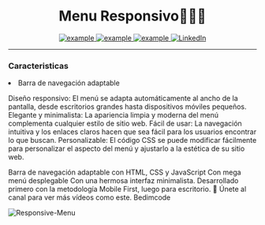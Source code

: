 <h1 align="center" background-color="white">Menu Responsivo👨🏻‍💻</h1>
<!--<img src="https://user-images.githubusercontent.com/73097560/115834477-dbab4500-a447-11eb-908a-139a6edaec5c.gif">-->
<p align ="center">
  <a  href="https://ifeanyi-nneji.netlify.app" target="_blank">
    <img src="https://img.shields.io/badge/My_Website-000000?style=for-the-badge&logo=Microsoft-edge&logoColor=white" alt="example"/>
  </a>
  <a href="https://ifeanyinneji.hashnode.dev/" target="_blank">
      <img src="https://img.shields.io/badge/Hashnode-2962FF?style=for-the-badge&logo=hashnode&logoColor=white" alt="example"/>
  </a>	
  <a href="mailto:ifeanyinneji777@gmail.com?subject=Feedback%20From%20Github&body=Hello," target="_blank">
    <img src="https://img.shields.io/badge/Gmail-D14836?style=for-the-badge&logo=gmail&logoColor=white" alt="example"/>
  </a>
   <a href="https://www.linkedin.com/in/ifeanyi-nneji-719989235" target="_blank">
    <img alt="LinkedIn" src="https://img.shields.io/badge/LinkedIn-0077B5?style=for-the-badge&logo=linkedin&logoColor=white">
  </a>   
 
  </a>  
<hr>
<h3>Caracteristicas</h3>
<li>Barra de navegación adaptable</li>

Diseño responsivo: El menú se adapta automáticamente al ancho de la pantalla, desde escritorios grandes hasta dispositivos móviles pequeños.
Elegante y minimalista: La apariencia limpia y moderna del menú complementa cualquier estilo de sitio web.
Fácil de usar: La navegación intuitiva y los enlaces claros hacen que sea fácil para los usuarios encontrar lo que buscan.
Personalizable: El código CSS se puede modificar fácilmente para personalizar el aspecto del menú y ajustarlo a la estética de su sitio web.





Barra de navegación adaptable con HTML, CSS y JavaScript
Con mega menú desplegable
Con una hermosa interfaz minimalista.
Desarrollado primero con la metodología Mobile First, luego para escritorio.
💙 Únete al canal para ver más vídeos como este. Bedimcode

![Responsive-Menu](https://github.com/user-attachments/assets/5060da9a-2281-4188-86ea-683b34647037)

